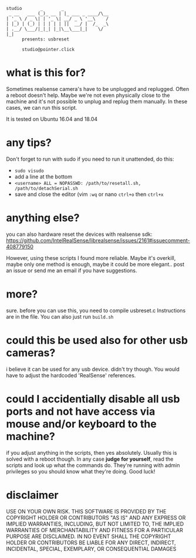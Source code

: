 ```
studio       _       _
 _ __   ___ (_)_ __ | |_ ___ _ ____/\__
| '_ \ / _ \| | '_ \| __/ _ \ '__\    /
| |_) | (_) | | | | | ||  __/ |  /_  _\
| .__/ \___/|_|_| |_|\__\___|_|    \/
|_|
      presents: usbreset

      studio@pointer.click
```

# what is this for?
Sometimes realsense camera's have to be unplugged
and replugged. Often a reboot doesn't help.
Maybe we're not even physically close to the machine and it's not possible to unplug and replug them manually.
In these cases, we can run this script.

It is tested on Ubuntu 16.04 and 18.04

# any tips?
Don't forget to run with sudo
if you need to run it unattended, do this:
- `sudo visudo`
- add a line at the bottom
- `<username> ALL = NOPASSWD: /path/to/resetall.sh, /path/to/detachSerial.sh`
- save and close the editor (vim `:wq` or nano `ctrl+o` then `ctrl+x`

# anything else?
you can also hardware reset the devices with realsense sdk:
https://github.com/IntelRealSense/librealsense/issues/2161#issuecomment-408779150

However, using these scripts I found more reliable.
Maybe it's overkill, maybe only one method is enough, maybe it could be more elegant.. post an issue or send me an email if you have suggestions.

# more?
sure. before you can use this, you need to compile usbreset.c
Instructions are in the file.
You can also just run `build.sh`

# could this be used also for other usb cameras?
i believe it can be used for any usb device. didn't try though. You would have to adjust the hardcoded 'RealSense' references.

# could I accidentially disable all usb ports and not have access via mouse and/or keyboard to the machine?
if you adjust anything in the scripts, then yes absolutely. Usually this is solved with a reboot though.
In any case **judge for yourself**, read the scripts and look up what the commands do. They're running with admin privileges so you should know what they're doing. 
Good luck!

# disclaimer
USE ON YOUR OWN RISK. THIS SOFTWARE IS PROVIDED BY THE COPYRIGHT HOLDER OR CONTRIBUTORS "AS IS" AND ANY EXPRESS OR IMPLIED WARRANTIES, INCLUDING, BUT NOT LIMITED TO, THE IMPLIED WARRANTIES OF MERCHANTABILITY AND FITNESS FOR A PARTICULAR PURPOSE ARE DISCLAIMED. IN NO EVENT SHALL THE COPYRIGHT HOLDER OR CONTRIBUTORS BE LIABLE FOR ANY DIRECT, INDIRECT, INCIDENTAL, SPECIAL, EXEMPLARY, OR CONSEQUENTIAL DAMAGES
